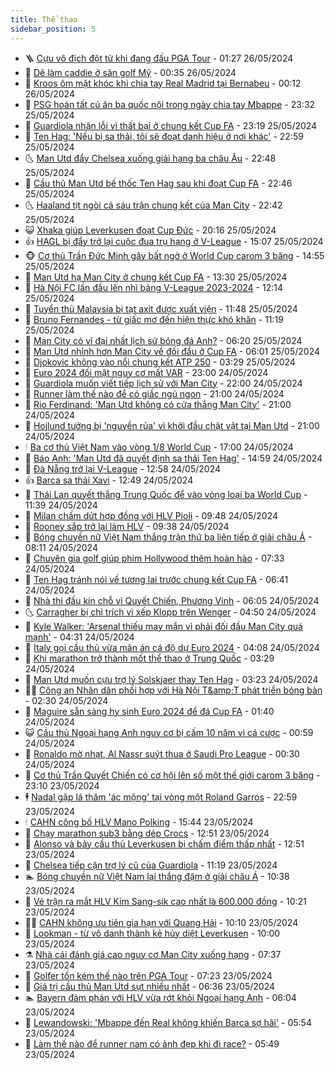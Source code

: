 ```yaml
---
title: Thể thao
sidebar_position: 5
---
```


<!-- vnexpress-the-thao:START -->
- 🪜 [Cựu vô địch đột tử khi đang đấu PGA Tour](https://vnexpress.net/cuu-vo-dich-dot-tu-khi-dang-dau-pga-tour-4750653.html) - 01:27 26/05/2024
- 🦩 [Dê làm caddie ở sân golf Mỹ](https://vnexpress.net/de-lam-caddie-o-san-golf-my-4750572.html) - 00:35 26/05/2024
- 🧰 [Kroos ôm mặt khóc khi chia tay Real Madrid tại Bernabeu](https://vnexpress.net/kroos-om-mat-khoc-khi-chia-tay-real-madrid-tai-bernabeu-4750632.html) - 00:12 26/05/2024
- 🤗 [PSG hoàn tất cú ăn ba quốc nội trong ngày chia tay Mbappe](https://vnexpress.net/psg-hoan-tat-cu-an-ba-quoc-noi-trong-ngay-chia-tay-mbappe-4750631.html) - 23:32 25/05/2024
- 🥳 [Guardiola nhận lỗi vì thất bại ở chung kết Cup FA](https://vnexpress.net/guardiola-nhan-loi-vi-that-bai-o-chung-ket-cup-fa-4750629.html) - 23:19 25/05/2024
- 🦣 [Ten Hag: &#39;Nếu bị sa thải, tôi sẽ đoạt danh hiệu ở nơi khác&#39;](https://vnexpress.net/ten-hag-neu-bi-sa-thai-toi-se-doat-danh-hieu-o-noi-khac-4750619.html) - 22:59 25/05/2024
- 🌜 [Man Utd đẩy Chelsea xuống giải hạng ba châu Âu](https://vnexpress.net/man-utd-day-chelsea-xuong-giai-hang-ba-chau-au-4750614.html) - 22:48 25/05/2024
- 🫶 [Cầu thủ Man Utd bế thốc Ten Hag sau khi đoạt Cup FA](https://vnexpress.net/cau-thu-man-utd-be-thoc-ten-hag-sau-khi-doat-cup-fa-4750617.html) - 22:46 25/05/2024
- 🌜 [Haaland tịt ngòi cả sáu trận chung kết của Man City](https://vnexpress.net/haaland-tit-ngoi-ca-sau-tran-chung-ket-cua-man-city-4750608.html) - 22:42 25/05/2024
- 😺 [Xhaka giúp Leverkusen đoạt Cup Đức](https://vnexpress.net/xhaka-giup-leverkusen-doat-cup-duc-4750622.html) - 20:16 25/05/2024
- 👍 [HAGL bị đẩy trở lại cuộc đua trụ hạng ở V-League](https://vnexpress.net/hagl-bi-day-tro-lai-cuoc-dua-tru-hang-o-v-league-4750590.html) - 15:07 25/05/2024
- 🐵 [Cơ thủ Trần Đức Minh gây bất ngờ ở World Cup carom 3 băng](https://vnexpress.net/co-thu-tran-duc-minh-gay-bat-ngo-o-world-cup-carom-3-bang-4750586.html) - 14:55 25/05/2024
- 💫 [Man Utd hạ Man City ở chung kết Cup FA](https://vnexpress.net/man-city-vs-man-utd-4750563-tong-thuat.html) - 13:30 25/05/2024
- 🦆 [Hà Nội FC lần đầu lên nhì bảng V-League 2023-2024](https://vnexpress.net/ha-noi-fc-lan-dau-len-nhi-bang-v-league-2023-2024-4750539.html) - 12:14 25/05/2024
- 🙉 [Tuyển thủ Malaysia bị tạt axit được xuất viện](https://vnexpress.net/tuyen-thu-malaysia-bi-tat-axit-duoc-xuat-vien-4750555.html) - 11:48 25/05/2024
- 📝 [Bruno Fernandes - từ giấc mơ đến hiện thực khó khăn](https://vnexpress.net/bruno-fernandes-tu-giac-mo-den-hien-thuc-kho-khan-4750486.html) - 11:19 25/05/2024
- 💯 [Man City có vĩ đại nhất lịch sử bóng đá Anh?](https://vnexpress.net/man-city-co-vi-dai-nhat-lich-su-bong-da-anh-4748868.html) - 06:20 25/05/2024
- 🌈 [Man Utd nhỉnh hơn Man City về đối đầu ở Cup FA](https://vnexpress.net/man-utd-nhinh-hon-man-city-ve-doi-dau-o-cup-fa-4750483.html) - 06:01 25/05/2024
- 🦩 [Djokovic không vào nổi chung kết ATP 250](https://vnexpress.net/djokovic-khong-vao-noi-chung-ket-atp-250-4750349.html) - 03:29 25/05/2024
- 🐲 [Euro 2024 đối mặt nguy cơ mất VAR](https://vnexpress.net/euro-2024-doi-mat-nguy-co-mat-var-4750286.html) - 23:00 24/05/2024
- 🌁 [Guardiola muốn viết tiếp lịch sử với Man City](https://vnexpress.net/guardiola-muon-viet-tiep-lich-su-voi-man-city-4750340.html) - 22:00 24/05/2024
- 💯 [Runner làm thế nào để có giấc ngủ ngon](https://vnexpress.net/runner-lam-the-nao-de-co-giac-ngu-ngon-4750314.html) - 21:00 24/05/2024
- 🌝 [Rio Ferdinand: &#39;Man Utd không có cửa thắng Man City&#39;](https://vnexpress.net/rio-ferdinand-man-utd-khong-co-cua-thang-man-city-4750336.html) - 21:00 24/05/2024
- 🤖 [Hojlund tưởng bị &#39;nguyền rủa&#39; vì khởi đầu chật vật tại Man Utd](https://vnexpress.net/hojlund-tuong-bi-nguyen-rua-vi-khoi-dau-chat-vat-tai-man-utd-4750330.html) - 21:00 24/05/2024
- 🕯 [Ba cơ thủ Việt Nam vào vòng 1/8 World Cup](https://vnexpress.net/ba-co-thu-viet-nam-vao-vong-1-8-world-cup-4750333.html) - 17:00 24/05/2024
- 🧰 [Báo Anh: &#39;Man Utd đã quyết định sa thải Ten Hag&#39;](https://vnexpress.net/bao-anh-man-utd-da-quyet-dinh-sa-thai-ten-hag-4750329.html) - 14:59 24/05/2024
- 🥳 [Đà Nẵng trở lại V-League](https://vnexpress.net/da-nang-tro-lai-v-league-4750308.html) - 12:58 24/05/2024
- 👍 [Barca sa thải Xavi](https://vnexpress.net/barca-sa-thai-xavi-4750320.html) - 12:49 24/05/2024
- 💪 [Thái Lan quyết thắng Trung Quốc để vào vòng loại ba World Cup](https://vnexpress.net/thai-lan-quyet-thang-trung-quoc-de-vao-vong-loai-ba-world-cup-4750303.html) - 11:39 24/05/2024
- 👹 [Milan chấm dứt hợp đồng với HLV Pioli](https://vnexpress.net/milan-cham-dut-hop-dong-voi-hlv-pioli-4750239.html) - 09:48 24/05/2024
- 🧰 [Rooney sắp trở lại làm HLV](https://vnexpress.net/rooney-sap-tro-lai-lam-hlv-4750199.html) - 09:38 24/05/2024
- 🚀 [Bóng chuyền nữ Việt Nam thắng trận thứ ba liên tiếp ở giải châu Á](https://vnexpress.net/bong-chuyen-nu-viet-nam-thang-tran-thu-ba-lien-tiep-o-giai-chau-a-4750176.html) - 08:11 24/05/2024
- 🎃 [Chuyên gia golf giúp phim Hollywood thêm hoàn hảo](https://vnexpress.net/chuyen-gia-golf-giup-phim-hollywood-them-hoan-hao-4750139.html) - 07:33 24/05/2024
- 🧰 [Ten Hag tránh nói về tương lai trước chung kết Cup FA](https://vnexpress.net/ten-hag-tranh-noi-ve-tuong-lai-truoc-chung-ket-cup-fa-4749483.html) - 06:41 24/05/2024
- 👀 [Nhà thi đấu kín chỗ vì Quyết Chiến, Phương Vinh](https://vnexpress.net/nha-thi-dau-kin-cho-vi-quyet-chien-phuong-vinh-4750102.html) - 06:05 24/05/2024
- 🌜 [Carragher bị chỉ trích vì xếp Klopp trên Wenger](https://vnexpress.net/carragher-bi-chi-trich-vi-xep-klopp-tren-wenger-4748035.html) - 04:50 24/05/2024
- 🫶 [Kyle Walker: &#39;Arsenal thiếu may mắn vì phải đối đầu Man City quá mạnh&#39;](https://vnexpress.net/kyle-walker-arsenal-thieu-may-man-vi-phai-doi-dau-man-city-qua-manh-4749901.html) - 04:31 24/05/2024
- 🦄 [Italy gọi cầu thủ vừa mãn án cá độ dự Euro 2024](https://vnexpress.net/italy-goi-cau-thu-vua-man-an-ca-do-du-euro-2024-4750051.html) - 04:08 24/05/2024
- 🥳 [Khi marathon trở thành mốt thể thao ở Trung Quốc](https://vnexpress.net/khi-marathon-tro-thanh-mot-the-thao-o-trung-quoc-4749807.html) - 03:29 24/05/2024
- 🐲 [Man Utd muốn cựu trợ lý Solskjaer thay Ten Hag](https://vnexpress.net/man-utd-muon-cuu-tro-ly-solskjaer-thay-ten-hag-4750009.html) - 03:23 24/05/2024
- 🧑‍🏫 [Công an Nhân dân phối hợp với Hà Nội T&amp;amp;T phát triển bóng bàn](https://vnexpress.net/cong-an-nhan-dan-phoi-hop-voi-ha-noi-t-t-phat-trien-bong-ban-4749878.html) - 02:30 24/05/2024
- 🤔 [Maguire sẵn sàng hy sinh Euro 2024 để đá Cup FA](https://vnexpress.net/maguire-san-sang-hy-sinh-euro-2024-de-da-cup-fa-4749965.html) - 01:40 24/05/2024
- 😺 [Cầu thủ Ngoại hạng Anh nguy cơ bị cấm 10 năm vì cá cược](https://vnexpress.net/cau-thu-ngoai-hang-anh-nguy-co-bi-cam-10-nam-vi-ca-cuoc-4749943.html) - 00:59 24/05/2024
- 💪 [Ronaldo mờ nhạt, Al Nassr suýt thua ở Saudi Pro League](https://vnexpress.net/ronaldo-mo-nhat-al-nassr-suyt-thua-o-saudi-pro-league-4749921.html) - 00:30 24/05/2024
- 💼 [Cơ thủ Trần Quyết Chiến có cơ hội lên số một thế giới carom 3 băng](https://vnexpress.net/co-thu-tran-quyet-chien-co-co-hoi-len-so-mot-the-gioi-carom-3-bang-4749836.html) - 23:10 23/05/2024
- 🕴 [Nadal gặp lá thăm &#39;ác mộng&#39; tại vòng một Roland Garros](https://vnexpress.net/nadal-gap-la-tham-ac-mong-tai-vong-mot-roland-garros-4749900.html) - 22:59 23/05/2024
- 🕯 [CAHN công bố HLV Mano Polking](https://vnexpress.net/cahn-cong-bo-hlv-mano-polking-4749876.html) - 15:44 23/05/2024
- 📝 [Chạy marathon sub3 bằng dép Crocs](https://vnexpress.net/chay-marathon-sub3-bang-dep-crocs-4749852.html) - 12:51 23/05/2024
- 🧐 [Alonso và bảy cầu thủ Leverkusen bị chấm điểm thấp nhất](https://vnexpress.net/alonso-va-bay-cau-thu-leverkusen-bi-cham-diem-thap-nhat-4749840.html) - 12:51 23/05/2024
- 🙉 [Chelsea tiếp cận trợ lý cũ của Guardiola](https://vnexpress.net/chelsea-tiep-can-tro-ly-cu-cua-guardiola-4749817.html) - 11:19 23/05/2024
- 🏊 [Bóng chuyền nữ Việt Nam lại thắng đậm ở giải châu Á](https://vnexpress.net/bong-chuyen-nu-viet-nam-lai-thang-dam-o-giai-chau-a-4749821.html) - 10:38 23/05/2024
- 🌊 [Vé trận ra mắt HLV Kim Sang-sik cao nhất là 600.000 đồng](https://vnexpress.net/ve-tran-ra-mat-hlv-kim-sang-sik-cao-nhat-la-600-000-dong-4749760.html) - 10:21 23/05/2024
- 👨‍🏫 [CAHN không ưu tiên gia hạn với Quang Hải](https://vnexpress.net/cahn-khong-uu-tien-gia-han-voi-quang-hai-4749799.html) - 10:10 23/05/2024
- 🥷 [Lookman - từ vô danh thành kẻ hủy diệt Leverkusen](https://vnexpress.net/lookman-tu-vo-danh-thanh-ke-huy-diet-leverkusen-4749659.html) - 10:00 23/05/2024
- ⚗️ [Nhà cái đánh giá cao nguy cơ Man City xuống hạng](https://vnexpress.net/nha-cai-danh-gia-cao-nguy-co-man-city-xuong-hang-4749646.html) - 07:37 23/05/2024
- 🌮 [Golfer tốn kém thế nào trên PGA Tour](https://vnexpress.net/golfer-ton-kem-the-nao-tren-pga-tour-4749673.html) - 07:23 23/05/2024
- 🤩 [Giá trị cầu thủ Man Utd sụt nhiều nhất](https://vnexpress.net/gia-tri-cau-thu-man-utd-sut-nhieu-nhat-4749650.html) - 06:36 23/05/2024
- 🏊 [Bayern đàm phán với HLV vừa rớt khỏi Ngoại hạng Anh](https://vnexpress.net/bayern-dam-phan-voi-hlv-vua-rot-khoi-ngoai-hang-anh-4749594.html) - 06:04 23/05/2024
- 🐎 [Lewandowski: &#39;Mbappe đến Real không khiến Barca sợ hãi&#39;](https://vnexpress.net/lewandowski-mbappe-den-real-khong-khien-barca-so-hai-4749637.html) - 05:54 23/05/2024
- 💫 [Làm thế nào để runner nam có ảnh đẹp khi đi race?](https://vnexpress.net/lam-the-nao-de-runner-nam-co-anh-dep-khi-di-race-4749635.html) - 05:49 23/05/2024<!-- vnexpress-the-thao:END -->
